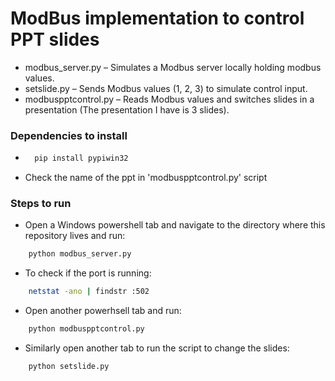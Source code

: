 # ModBus implementation to control PPT slides
- modbus_server.py – Simulates a Modbus server locally holding modbus values.
- setslide.py – Sends Modbus values (1, 2, 3) to simulate control input.
- modbuspptcontrol.py – Reads Modbus values and switches slides in a presentation (The presentation I have is 3 slides).

### Dependencies to install
- ```bash
    pip install pypiwin32
    ```
- Check the name of the ppt in 'modbuspptcontrol.py' script

### Steps to run
- Open a Windows powershell tab and navigate to the directory where this repository lives and run:
```bash
    python modbus_server.py
```
- To check if the port is running:
```bash
    netstat -ano | findstr :502
```
- Open another powerhsell tab and run:
```bash
    python modbuspptcontrol.py
```
- Similarly open another tab to run the script to change the slides:
```bash
    python setslide.py
```
